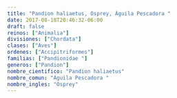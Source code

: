 ```yaml
---
title: "Pandion haliaetus, Osprey, Águila Pescadora "
date: 2017-08-18T20:46:32-06:00
draft: false
reinos: ["Animalia"]
divisiones: ["Chordata"]
clases: ["Aves"]
ordenes: ["Accipitriformes"]
familias: ["Pandionidae "]
generos: ["Pandion"]
nombre_cientifico: "Pandion haliaetus"
nombre_comun: "Águila Pescadora "
nombre_ingles: "Osprey"
---
```

